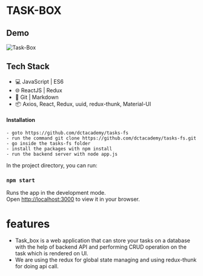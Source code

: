 
# TASK-BOX

## Demo
![Task-Box](https://user-images.githubusercontent.com/100915096/159105938-204297e3-6bea-4cf9-9ecc-b111230cba5b.png)

## Tech Stack

- 💻 JavaScript | ES6
- 🌐 ReactJS | Redux
- 🔧 Git | Markdown
- 📦 Axios, React, Redux, uuid, redux-thunk, Material-UI

#### Installation
    - goto https://github.com/dctacademy/tasks-fs
    - run the command git clone https://github.com/dctacademy/tasks-fs.git
    - go inside the tasks-fs folder
    - install the packages with npm install
    - run the backend server with node app.js

In the project directory, you can run:
### `npm start`

Runs the app in the development mode.\
Open [http://localhost:3000](http://localhost:3000) to view it in your browser.
    
# features

- Task_box is a web application that can store your tasks on a database with the help of backend API and performing CRUD operation on the task which is rendered on UI.
- We are using the redux for global state managing and using redux-thunk for doing api call.
